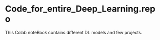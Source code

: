 # Code_for_entire_Deep_Learning.repo
This Colab noteBook contains different DL models and few projects. 
